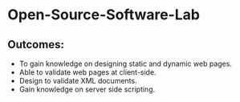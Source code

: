 # Open-Source-Software-Lab

## Outcomes:

* To gain knowledge on designing static and dynamic web pages.
* Able to validate web pages at client-side.
* Design to validate XML documents.
* Gain knowledge on server side scripting.
